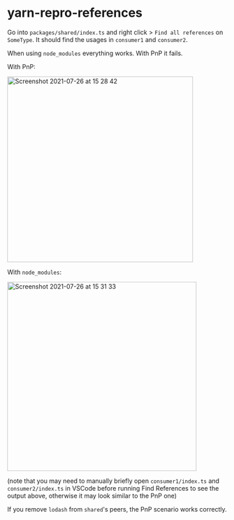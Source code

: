 # yarn-repro-references

Go into `packages/shared/index.ts` and right click > `Find all references` on `SomeType`. It should find the usages in `consumer1` and `consumer2`.

When using `node_modules` everything works. With PnP it fails.

With PnP:

<img width="425" alt="Screenshot 2021-07-26 at 15 28 42" src="https://user-images.githubusercontent.com/697707/126988666-f0bbdf02-bc39-49d4-aad5-eaea3cbdf161.png">

With `node_modules`:

<img width="433" alt="Screenshot 2021-07-26 at 15 31 33" src="https://user-images.githubusercontent.com/697707/126989026-f931321a-c5e4-44e8-9b8e-fb2ffed60ddf.png">

(note that you may need to manually briefly open `consumer1/index.ts` and `consumer2/index.ts` in VSCode before running Find References to see the output above, otherwise it may look similar to the PnP one)

If you remove `lodash` from `shared`'s peers, the PnP scenario works correctly.
